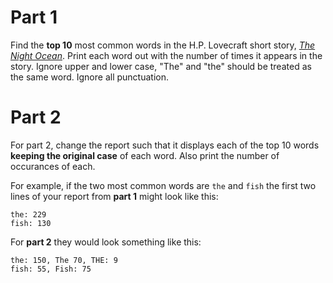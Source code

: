 # Part 1
Find the **top 10** most common words in the H.P. Lovecraft short story, [_The Night Ocean_](http://www.hplovecraft.com/writings/texts/fiction/no.aspx).
Print each word out with the number of times it appears in the story.
Ignore upper and lower case, "The" and "the" should be treated as the same word.
Ignore all punctuation.

# Part 2
For part 2, change the report such that it displays each of the top 10 words **keeping the original case** of each word. Also print the number of occurances of each.

For example, if the two most common words are `the` and `fish` the first two lines of your report from **part 1** might look like this:

```
the: 229
fish: 130
```

For **part 2** they would look something like this:

```
the: 150, The 70, THE: 9
fish: 55, Fish: 75
```



